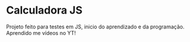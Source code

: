 # Calculadora JS

Projeto feito para testes em JS, inicio do aprendizado e da programação. Aprendido me vídeos no YT!
